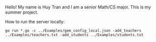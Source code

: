 Hello! My name is Huy Tran and I am a senior Math/CS major. This is my summer project.

How to run the server locally:

```
go run *.go -c ../Examples/gem_config_local.json -add_teachers ../Examples/teachers.txt -add_students ../Examples/students.txt
```
